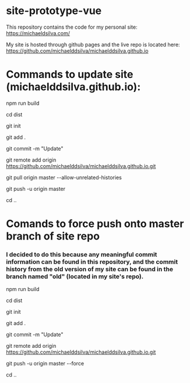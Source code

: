 # site-prototype-vue

This repository contains the code for my personal site: https://michaeldsilva.com/

My site is hosted through github pages and the live repo is located here: https://github.com/michaelddsilva/michaelddsilva.github.io

# Commands to update site (michaelddsilva.github.io):

npm run build

cd dist

git init

git add .

git commit -m "Update"

git remote add origin https://github.com/michaelddsilva/michaelddsilva.github.io.git

git pull origin master --allow-unrelated-histories

git push -u origin master

cd ..

# Comands to force push onto master branch of site repo
### I decided to do this because any meaningful commit information can be found in this repository, and the commit history from the old version of my site can be found in the branch named "old" (located in my site's repo). 

npm run build

cd dist

git init

git add .

git commit -m "Update"

git remote add origin https://github.com/michaelddsilva/michaelddsilva.github.io.git

git push -u origin master --force

cd ..
